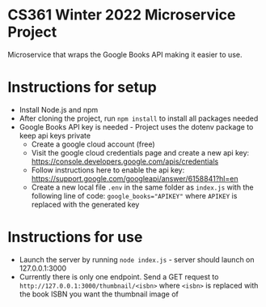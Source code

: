 # CS361 Winter 2022 Microservice Project
Microservice that wraps the Google Books API making it easier to use.


# Instructions for setup
* Install Node.js and npm
* After cloning the project, run `npm install` to install all packages needed
* Google Books API key is needed - Project uses the dotenv package to keep api keys private
  - Create a google cloud account (free)
  - Visit the google cloud credentials page and create a new api key: https://console.developers.google.com/apis/credentials
  - Follow instructions here to enable the api key: https://support.google.com/googleapi/answer/6158841?hl=en
  - Create a new local file `.env` in the same folder as `index.js` with the following line of code: `google_books="APIKEY"` where `APIKEY` is replaced with the generated key

# Instructions for use
* Launch the server by running `node index.js` - server should launch on 127.0.0.1:3000
* Currently there is only one endpoint. Send a GET request to `http://127.0.0.1:3000/thumbnail/<isbn>` where `<isbn>` is replaced with the book ISBN you want the thumbnail image of
